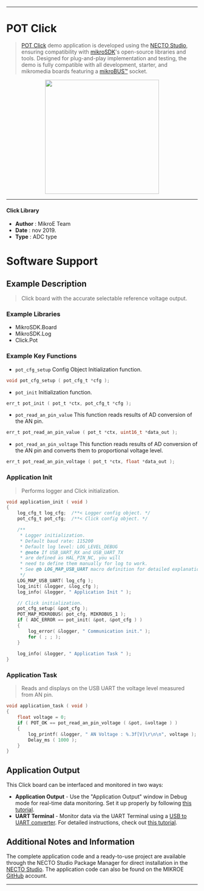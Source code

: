 
---
# POT Click

> [POT Click](https://www.mikroe.com/?pid_product=MIKROE-3402) demo application is developed using
the [NECTO Studio](https://www.mikroe.com/necto), ensuring compatibility with [mikroSDK](https://www.mikroe.com/mikrosdk)'s
open-source libraries and tools. Designed for plug-and-play implementation and testing, the demo is fully compatible with
all development, starter, and mikromedia boards featuring a [mikroBUS&trade;](https://www.mikroe.com/mikrobus) socket.

<p align="center">
  <img src="https://www.mikroe.com/?pid_product=MIKROE-3402&image=1" height=300px>
</p>

---

#### Click Library

- **Author**        : MikroE Team
- **Date**          : nov 2019.
- **Type**          : ADC type

# Software Support

## Example Description

> Click board with the accurate selectable reference voltage output.

### Example Libraries

- MikroSDK.Board
- MikroSDK.Log
- Click.Pot

### Example Key Functions

- `pot_cfg_setup` Config Object Initialization function.
```c
void pot_cfg_setup ( pot_cfg_t *cfg ); 
```

- `pot_init` Initialization function.
```c
err_t pot_init ( pot_t *ctx, pot_cfg_t *cfg );
```

 
- `pot_read_an_pin_value` This function reads results of AD conversion of the AN pin.
```c
err_t pot_read_an_pin_value ( pot_t *ctx, uint16_t *data_out );
```

- `pot_read_an_pin_voltage` This function reads results of AD conversion of the AN pin and converts them to proportional voltage level.
```c
err_t pot_read_an_pin_voltage ( pot_t *ctx, float *data_out );
```

### Application Init

> Performs logger and Click initialization.

```c
void application_init ( void )
{
    log_cfg_t log_cfg;  /**< Logger config object. */
    pot_cfg_t pot_cfg;  /**< Click config object. */

    /** 
     * Logger initialization.
     * Default baud rate: 115200
     * Default log level: LOG_LEVEL_DEBUG
     * @note If USB_UART_RX and USB_UART_TX 
     * are defined as HAL_PIN_NC, you will 
     * need to define them manually for log to work. 
     * See @b LOG_MAP_USB_UART macro definition for detailed explanation.
     */
    LOG_MAP_USB_UART( log_cfg );
    log_init( &logger, &log_cfg );
    log_info( &logger, " Application Init " );

    // Click initialization.
    pot_cfg_setup( &pot_cfg );
    POT_MAP_MIKROBUS( pot_cfg, MIKROBUS_1 );
    if ( ADC_ERROR == pot_init( &pot, &pot_cfg ) )
    {
        log_error( &logger, " Communication init." );
        for ( ; ; );
    }
    
    log_info( &logger, " Application Task " );
}
```

### Application Task

> Reads and displays on the USB UART the voltage level measured from AN pin.

```c
void application_task ( void )
{
    float voltage = 0;
    if ( POT_OK == pot_read_an_pin_voltage ( &pot, &voltage ) ) 
    {
        log_printf( &logger, " AN Voltage : %.3f[V]\r\n\n", voltage );
        Delay_ms ( 1000 );
    }
}
```

## Application Output

This Click board can be interfaced and monitored in two ways:
- **Application Output** - Use the "Application Output" window in Debug mode for real-time data monitoring.
Set it up properly by following [this tutorial](https://www.youtube.com/watch?v=ta5yyk1Woy4).
- **UART Terminal** - Monitor data via the UART Terminal using
a [USB to UART converter](https://www.mikroe.com/click/interface/usb?interface*=uart,uart). For detailed instructions,
check out [this tutorial](https://help.mikroe.com/necto/v2/Getting%20Started/Tools/UARTTerminalTool).

## Additional Notes and Information

The complete application code and a ready-to-use project are available through the NECTO Studio Package Manager for 
direct installation in the [NECTO Studio](https://www.mikroe.com/necto). The application code can also be found on
the MIKROE [GitHub](https://github.com/MikroElektronika/mikrosdk_click_v2) account.

---
